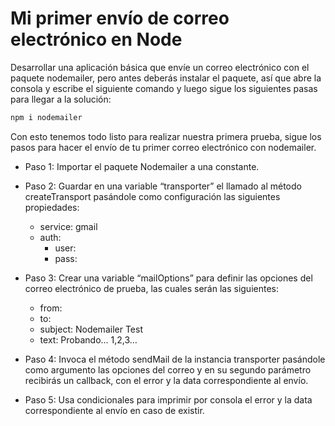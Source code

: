 # Mi primer envío de correo electrónico en Node

Desarrollar una aplicación básica que envíe un correo electrónico con el paquete nodemailer, pero antes deberás instalar el paquete, así que abre la consola y escribe el siguiente comando y luego sigue los siguientes pasas para llegar a la solución:

```bash
npm i nodemailer
```

Con esto tenemos todo listo para realizar nuestra primera prueba, sigue los pasos para hacer el envío de tu primer correo electrónico con nodemailer.

- Paso 1: Importar el paquete Nodemailer a una constante.
- Paso 2: Guardar en una variable “transporter” el llamado al método createTransport pasándole como configuración las siguientes propiedades:
  - service: gmail
  - auth:
    - user: 
    - pass: 
- Paso 3: Crear una variable “mailOptions” para definir las opciones del correo electrónico de prueba, las cuales serán las siguientes:
  - from: 
  - to: 
  - subject: Nodemailer Test
  - text: Probando... 1,2,3…
- Paso 4: Invoca el método sendMail de la instancia transporter pasándole como argumento las opciones del correo y en su segundo parámetro recibirás un callback, con el error y la data correspondiente al envío.

- Paso 5: Usa condicionales para imprimir por consola el error y la data correspondiente al envío en caso de existir.


